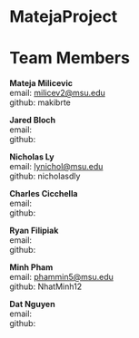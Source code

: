 # MatejaProject

# Team Members

**Mateja Milicevic**
<br />
email: milicev2@msu.edu
<br />
github: makibrte

**Jared Bloch**
 <br />
email:
 <br />
github:

**Nicholas Ly**
 <br />
email: lynichol@msu.edu
 <br />
github: nicholasdly

 **Charles Cicchella**
 <br />
email:
 <br />
github:

**Ryan Filipiak**
 <br />
email:
 <br />
github:

**Minh Pham**
 <br />
email: phammin5@msu.edu
 <br />
github: NhatMinh12

**Dat Nguyen**
 <br />
email:
 <br />
github:

